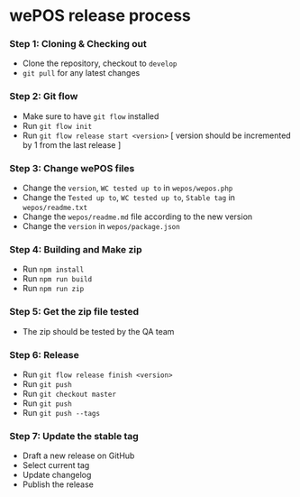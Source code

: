 # wePOS release process

### Step 1: Cloning & Checking out
- Clone the repository, checkout to `develop`
- `git pull` for any latest changes

### Step 2: Git flow
- Make sure to have `git flow` installed
- Run `git flow init`
- Run `git flow release start <version>` [ version should be incremented by 1 from the last release ]

### Step 3: Change wePOS files
- Change the `version`, `WC tested up to` in `wepos/wepos.php`
- Change the `Tested up to`, `WC tested up to`, `Stable tag` in `wepos/readme.txt`
- Change the `wepos/readme.md` file according to the new version
- Change the `version` in `wepos/package.json`

### Step 4: Building and Make zip
- Run `npm install`
- Run `npm run build`
- Run `npm run zip`

### Step 5: Get the zip file tested
- The zip should be tested by the QA team

### Step 6: Release
- Run `git flow release finish <version>`
- Run `git push`
- Run `git checkout master`
- Run `git push`
- Run `git push --tags`

### Step 7: Update the stable tag
- Draft a new release on GitHub
- Select current tag
- Update changelog
- Publish the release
